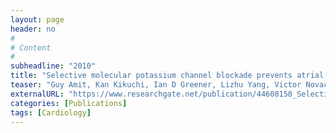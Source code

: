 ```yaml
---
layout: page
header: no
#
# Content
#
subheadline: "2010"
title: "Selective molecular potassium channel blockade prevents atrial fibrillation."
teaser: "Guy Amit, Kan Kikuchi, Ian D Greener, Lizhu Yang, Victor Novack, John Kevin Donahue"
externalURL: "https://www.researchgate.net/publication/44608158_Selective_Molecular_Potassium_Channel_Blockade_Prevents_Atrial_Fibrillation"
categories: [Publications]
tags: [Cardiology]
---
```

